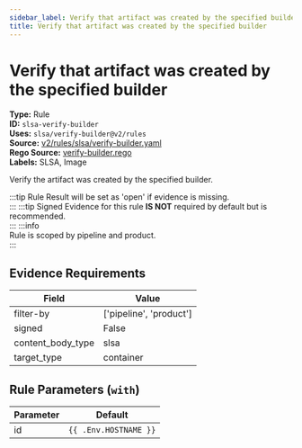 ```yaml
---
sidebar_label: Verify that artifact was created by the specified builder
title: Verify that artifact was created by the specified builder
---  
```

# Verify that artifact was created by the specified builder  
**Type:** Rule  
**ID:** `slsa-verify-builder`  
**Uses:** `slsa/verify-builder@v2/rules`  
**Source:** [v2/rules/slsa/verify-builder.yaml](https://github.com/scribe-public/sample-policies/v2/rules/slsa/verify-builder.yaml)  
**Rego Source:** [verify-builder.rego](https://github.com/scribe-public/sample-policies/v2/rules/slsa/verify-builder.rego)  
**Labels:** SLSA, Image  

Verify the artifact was created by the specified builder.

:::tip 
Rule Result will be set as 'open' if evidence is missing.  
::: 
:::tip 
Signed Evidence for this rule **IS NOT** required by default but is recommended.  
::: 
:::info  
Rule is scoped by pipeline and product.  
:::  

## Evidence Requirements  
| Field | Value |
|-------|-------|
| filter-by | ['pipeline', 'product'] |
| signed | False |
| content_body_type | slsa |
| target_type | container |

## Rule Parameters (`with`)  
| Parameter | Default |
|-----------|---------|
| id | `{{ .Env.HOSTNAME }}` |
